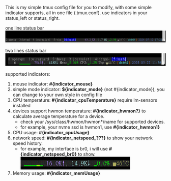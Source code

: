 This is my simple tmux config file for you to modify, with some simple indicator supports, all in one file (.tmux.conf).
use indicators in your status_left or status_right.

one line status bar
![image](tmux.conf.png)

two lines status bar
![image](status_2_lines.png)

supported indicators:
1. mouse indicator: **#{indicator_mouse}**
2. simple mode indicator: **${indicator_mode}** (not #{indicator_mode}), you can change to your own style in config file
3. CPU temperature: **#{indicator_cpuTemperature}** require lm-sensors installed
4. devices support hwmon temperature: **#{indicator_hwmon?}** to calculate average temperature for a device.
   - check your /sys/class/hwmon/hwmon*/name for supported devices.
   - for example, your nvme ssd is hwmon1, use **#{indicator_hwmon1}**
6. CPU usage: **#{indicator_cpuUsage}**
7. network speed: **#{indicator_netspeed_???}** to show your network speed history.
   - for example, my interface is br0, i will use **#{indicator_netspeed_br0}** to show.
   ![image](network_history.gif)
8. Memory usage: **#{indicator_memUsage}**

